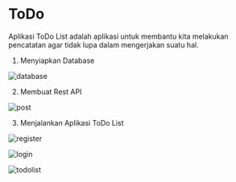 # ToDo
Aplikasi ToDo List adalah aplikasi untuk membantu kita melakukan pencatatan agar tidak lupa dalam mengerjakan suatu hal.


1. Menyiapkan Database




![database](https://github.com/Ecamt10/ToDo/assets/73053234/65581451-c0f3-406f-b802-b750c7f6903d)



2. Membuat Rest API


![post](https://github.com/Ecamt10/ToDo/assets/73053234/bc2c7f21-9739-414a-9467-540ebb1e50fa)



3. Menjalankan Aplikasi ToDo List


![register](https://github.com/Ecamt10/ToDo/assets/73053234/095b0dae-6d20-40f5-b558-c411280bb914)



![login](https://github.com/Ecamt10/ToDo/assets/73053234/edc0cd78-98c4-4fc2-b564-d0a636035d50)



![todolist](https://github.com/Ecamt10/ToDo/assets/73053234/edfa2520-3ecf-42e7-ade5-9635e2f52e9d)
